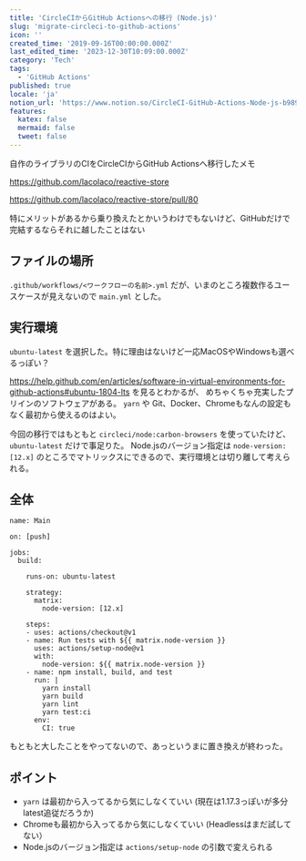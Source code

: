 ```yaml
---
title: 'CircleCIからGitHub Actionsへの移行 (Node.js)'
slug: 'migrate-circleci-to-github-actions'
icon: ''
created_time: '2019-09-16T00:00:00.000Z'
last_edited_time: '2023-12-30T10:09:00.000Z'
category: 'Tech'
tags:
  - 'GitHub Actions'
published: true
locale: 'ja'
notion_url: 'https://www.notion.so/CircleCI-GitHub-Actions-Node-js-b989169bf9a4470a9aae9eb49a823e4a'
features:
  katex: false
  mermaid: false
  tweet: false
---
```


自作のライブラリのCIをCircleCIからGitHub Actionsへ移行したメモ

https://github.com/lacolaco/reactive-store

https://github.com/lacolaco/reactive-store/pull/80

特にメリットがあるから乗り換えたとかいうわけでもないけど、GitHubだけで完結するならそれに越したことはない

## ファイルの場所

`.github/workflows/<ワークフローの名前>.yml` だが、いまのところ複数作るユースケースが見えないので `main.yml` とした。

## 実行環境

`ubuntu-latest` を選択した。特に理由はないけど一応MacOSやWindowsも選べるっぽい？

https://help.github.com/en/articles/software-in-virtual-environments-for-github-actions#ubuntu-1804-lts を見るとわかるが、 めちゃくちゃ充実したプリインのソフトウェアがある。 `yarn` や Git、Docker、Chromeもなんの設定もなく最初から使えるのはよい。

今回の移行ではもともと `circleci/node:carbon-browsers` を使っていたけど、 `ubuntu-latest` だけで事足りた。 Node.jsのバージョン指定は `node-version: [12.x]` のところでマトリックスにできるので、実行環境とは切り離して考えられる。

## 全体

```
name: Main

on: [push]

jobs:
  build:

    runs-on: ubuntu-latest

    strategy:
      matrix:
        node-version: [12.x]

    steps:
    - uses: actions/checkout@v1
    - name: Run tests with ${{ matrix.node-version }}
      uses: actions/setup-node@v1
      with:
        node-version: ${{ matrix.node-version }}
    - name: npm install, build, and test
      run: |
        yarn install
        yarn build
        yarn lint
        yarn test:ci
      env:
        CI: true
```

もともと大したことをやってないので、あっというまに置き換えが終わった。

## ポイント

- `yarn` は最初から入ってるから気にしなくていい (現在は1.17.3っぽいが多分latest追従だろうか)
- Chromeも最初から入ってるから気にしなくていい (Headlessはまだ試してない）
- Node.jsのバージョン指定は `actions/setup-node` の引数で変えられる

